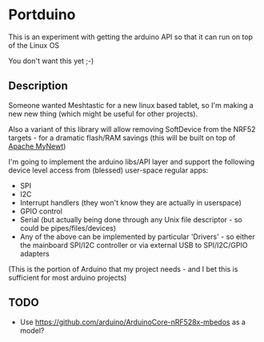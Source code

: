 # Portduino

This is an experiment with getting the arduino API so that it can run on top of the Linux OS

You don't want this yet ;-)

## Description

Someone wanted Meshtastic for a new linux based tablet, so I'm making a new new thing (which might be useful for other projects).

Also a variant of this library will allow removing SoftDevice from the NRF52 targets - for a dramatic flash/RAM savings (this will be built on top of [Apache MyNewt](https://mynewt.apache.org/))

I'm going to implement the arduino libs/API layer and support the following device level access from (blessed) user-space regular apps:

- SPI
- I2C
- Interrupt handlers (they won't know they are actually in userspace)
- GPIO control
- Serial (but actually being done through any Unix file descriptor - so could be pipes/files/devices)
- Any of the above can be implemented by particular 'Drivers' - so either the mainboard SPI/I2C controller or via external USB to SPI/I2C/GPIO adapters

(This is the portion of Arduino that my project needs - and I bet this is sufficient for most arduino projects)

## TODO

- Use https://github.com/arduino/ArduinoCore-nRF528x-mbedos as a model?
